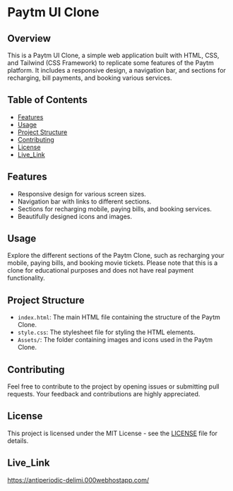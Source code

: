 
# Paytm UI Clone

## Overview

This is a Paytm UI Clone, a simple web application built with HTML, CSS, and Tailwind (CSS Framework) to replicate some features of the Paytm platform. It includes a responsive design, a navigation bar, and sections for recharging, bill payments, and booking various services.

## Table of Contents

- [Features](#features)
- [Usage](#usage)
- [Project Structure](#project-structure)
- [Contributing](#contributing)
- [License](#license)
- [Live_Link](#Live_Link)

## Features

- Responsive design for various screen sizes.
- Navigation bar with links to different sections.
- Sections for recharging mobile, paying bills, and booking services.
- Beautifully designed icons and images.

## Usage

Explore the different sections of the Paytm Clone, such as recharging your mobile, paying bills, and booking movie tickets. Please note that this is a clone for educational purposes and does not have real payment functionality.

## Project Structure

- `index.html`: The main HTML file containing the structure of the Paytm Clone.
- `style.css`: The stylesheet file for styling the HTML elements.
- `Assets/`: The folder containing images and icons used in the Paytm Clone.

## Contributing

Feel free to contribute to the project by opening issues or submitting pull requests. Your feedback and contributions are highly appreciated.

## License

This project is licensed under the MIT License - see the [LICENSE](LICENSE) file for details.


## Live_Link   
https://antiperiodic-delimi.000webhostapp.com/
